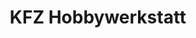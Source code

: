 ---
title: "KFZ Hobbywerkstatt"
url: /neustadt-am-ruebenberge/kfz-hobbywerkstatt/
shop: Autowerkstatt
---